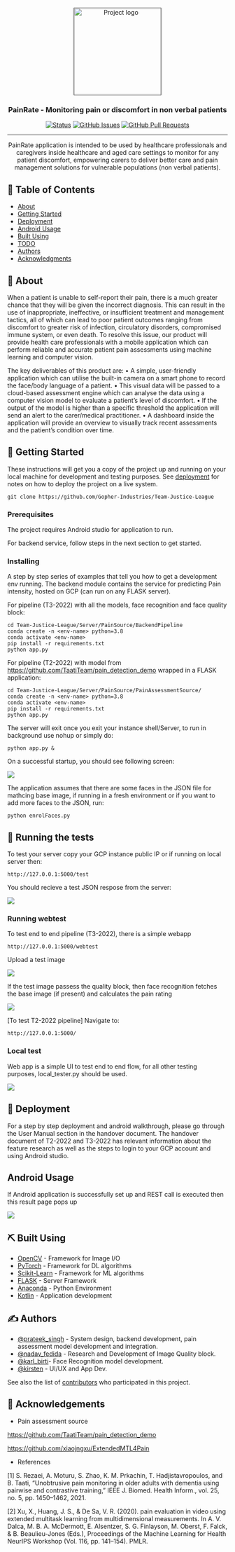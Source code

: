 <p align="center">
  <a href="" rel="noopener">
 <img width=200px height=200px src="https://avatars.githubusercontent.com/u/100745757?s=200&v=4" alt="Project logo"></a>
</p>

<h3 align="center">PainRate - Monitoring pain or discomfort in non
verbal patients</h3>

<div align="center">

[![Status](https://img.shields.io/badge/status-active-success.svg)]()
[![GitHub Issues](https://img.shields.io/github/issues-raw/Gopher-Industries/Team-Justice-League)](https://github.com/Gopher-Industries/Team-Justice-League/issues)
[![GitHub Pull Requests](https://img.shields.io/github/issues-pr/Gopher-Industries/Team-Justice-League)](https://github.com/Gopher-Industries/Team-Justice-League/pulls)
</div>

---

<p align="center"> PainRate application is intended to be used by healthcare professionals and caregivers inside healthcare and aged care settings to monitor for any patient discomfort, empowering carers to deliver better care and pain management solutions for vulnerable populations (non verbal patients).
    <br> 
</p>

## 📝 Table of Contents

- [About](#about)
- [Getting Started](#getting_started)
- [Deployment](#deployment)
- [Android Usage](#usage)
- [Built Using](#built_using)
- [TODO](../TODO.md)
- [Authors](#authors)
- [Acknowledgments](#acknowledgement)

## 🧐 About <a name = "about"></a>

When a patient is unable to self-report their pain, there is a much greater chance that they will be given the incorrect diagnosis. This can result in the use of inappropriate, ineffective, or insufficient treatment and management tactics, all of which can lead to poor patient outcomes ranging from discomfort to greater risk of infection, circulatory disorders, compromised immune system, or even death. To resolve this issue, our product will provide health care professionals with a mobile application which can perform reliable and accurate patient pain assessments using machine learning and computer vision.

The key deliverables of this product are:
• A simple, user-friendly application which can utilise the built-in camera on a smart phone to record the face/body language of a patient.
• This visual data will be passed to a cloud-based assessment engine which can analyse the data using a computer vision model to evaluate a patient’s level of discomfort.
• If the output of the model is higher than a specific threshold the application will send an alert to the carer/medical practitioner.
• A dashboard inside the application will provide an overview to visually track recent assessments and the patient’s condition over time.

## 🏁 Getting Started <a name = "getting_started"></a>

These instructions will get you a copy of the project up and running on your local machine for development and testing purposes. See [deployment](#deployment) for notes on how to deploy the project on a live system.

```
git clone https://github.com/Gopher-Industries/Team-Justice-League
```
### Prerequisites

The project requires Android studio for application to run.

For backend service, follow steps in the next section to get started.


### Installing

A step by step series of examples that tell you how to get a development env running.
The backend module contains the service for predicting Pain intensity, hosted on GCP (can run on any FLASK server).

For pipeline (T3-2022) with all the models, face recognition and face quality block:
```
cd Team-Justice-League/Server/PainSource/BackendPipeline
conda create -n <env-name> python=3.8
conda activate <env-name>
pip install -r requirements.txt
python app.py
```

For pipeline (T2-2022) with model from https://github.com/TaatiTeam/pain_detection_demo wrapped in a FLASK application:

```
cd Team-Justice-League/Server/PainSource/PainAssessmentSource/
conda create -n <env-name> python=3.8
conda activate <env-name>
pip install -r requirements.txt
python app.py
```
The server will exit once you exit your instance shell/Server, to run in background use nohup or simply do:

```
python app.py &
```
On a successful startup, you should see following screen:

<p><img src="Extras/Images/FlaskScreen.JPG" /></p>

The application assumes that there are some faces in the JSON file for mathcing base image, if running in a fresh environment or if you want to add more faces to the JSON, run:

```
python enrolFaces.py
```
## 🔧 Running the tests <a name = "tests"></a>

To test your server copy your GCP instance public IP or if running on local server then:

```
http://127.0.0.1:5000/test
```
You should recieve a test JSON respose from the server:

<p><img src="Extras/Images/TestScreen-1.JPG" /></p>

### Running webtest

To test end to end pipeline (T3-2022), there is a simple webapp


```
http://127.0.0.1:5000/webtest
```

Upload a test image

<p><img src="Extras/Images/WebTestScreen1.JPG" /></p>

If the test image passess the quality block, then face recognition fetches the base image (if present) and calculates the pain rating

<p><img src="Extras/Images/WebTestScreen2.JPG" /></p>

[To test T2-2022 pipeline] 
Navigate to:

```
http://127.0.0.1:5000/
```
### Local test

Web app is a simple UI to test end to end flow, for all other testing purposes, local_tester.py should be used.

<p><img src="Extras/Images/LocalTestScreen.JPG" /></p>

## 🚀 Deployment <a name = "deployment"></a>

For a step by step deployment and android walkthrough, please go through the User Manual section in the handover document.
The handover document of T2-2022 and T3-2022 has relevant information about the feature research as well as the steps to login to your GCP account and using Android studio.

## Android Usage <a name="usage"></a>

If Android application is successfully set up and REST call is executed then this result page pops up

<p><img src="Extras/Images/AndroidResult1.jpg" /></p>

## ⛏️ Built Using <a name = "built_using"></a>

- [OpenCV](https://opencv.org/) - Framework for Image I/O
- [PyTorch](https://pytorch.org/) - Framework for DL algorithms
- [Scikit-Learn](https://scikit-learn.org/) - Framework for ML algorithms
- [FLASK](https://flask.palletsprojects.com/en/2.2.x/) - Server Framework 
- [Anaconda](https://www.anaconda.com/) - Python Environment
- [Kotlin](https://kotlinlang.org/) - Application development

## ✍️ Authors <a name = "authors"></a>

- [@prateek_singh](https://github.com/PS662) - System design, backend development, pain assessment model development and integration.
- [@nadav_fedida](https://github.com/nadavfedida) - Research and Development of Image Quality block.
- [@karl_birti]()- Face Recognition model development.
- [@kirsten](https://github.com/kclegaspi) - UI/UX and App Dev.

See also the list of [contributors](https://github.com/Gopher-Industries/Team-Justice-League/graphs/contributors) who participated in this project.

## 🎉 Acknowledgements <a name = "acknowledgement"></a>

- Pain assessment source

https://github.com/TaatiTeam/pain_detection_demo

https://github.com/xiaojngxu/ExtendedMTL4Pain

- References

[1]	S. Rezaei, A. Moturu, S. Zhao, K. M. Prkachin, T. Hadjistavropoulos, and B. Taati, “Unobtrusive pain monitoring in older adults with dementia using pairwise and contrastive training,” IEEE J. Biomed. Health Inform., vol. 25, no. 5, pp. 1450–1462, 2021.

[2] Xu, X., Huang, J. S., & De Sa, V. R. (2020). pain evaluation in video using extended multitask learning from multidimensional measurements. In A. V. Dalca, M. B. A. McDermott, E. Alsentzer, S. G. Finlayson, M. Oberst, F. Falck, & B. Beaulieu-Jones (Eds.), Proceedings of the Machine Learning for Health NeurIPS Workshop (Vol. 116, pp. 141–154). PMLR.